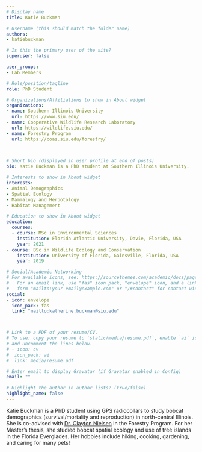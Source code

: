 ```yaml
---
# Display name
title: Katie Buckman

# Username (this should match the folder name)
authors:
- katiebuckman

# Is this the primary user of the site?
superuser: false

user_groups: 
- Lab Members

# Role/position/tagline
role: PhD Student

# Organizations/Affiliations to show in About widget
organizations:
- name: Southern Illinois University
  url: https://www.siu.edu/    
- name: Cooperative Wildlife Research Laboratory
  url: https://wildlife.siu.edu/     
- name: Forestry Program
  url: https://coas.siu.edu/forestry/     
  


# Short bio (displayed in user profile at end of posts)
bio: Katie Buckman is a PhD student at Southern Illinois University.

# Interests to show in About widget
interests:
- Animal Demographics
- Spatial Ecology
- Mammalogy and Herpotology
- Habitat Management    

# Education to show in About widget
education:
  courses:
  - course: MSc in Environmental Sciences
    institution: Florida Atlantic University, Davie, Florida, USA
    year: 2021    
- course: BSc in Wildlife Ecology and Conservation
    institution: University of Florida, Gainsville, Florida, USA
    year: 2019    

# Social/Academic Networking
# For available icons, see: https://sourcethemes.com/academic/docs/page-builder/#icons
#   For an email link, use "fas" icon pack, "envelope" icon, and a link in the
#   form "mailto:your-email@example.com" or "/#contact" for contact widget.
social:
- icon: envelope
  icon_pack: fas
  link: "mailto:katherine.buckman@siu.edu"



# Link to a PDF of your resume/CV.
# To use: copy your resume to `static/media/resume.pdf`, enable `ai` icons in `params.toml`, 
# and uncomment the lines below.
# - icon: cv
#  icon_pack: ai
#  link: media/resume.pdf

# Enter email to display Gravatar (if Gravatar enabled in Config)
email: ""

# Highlight the author in author lists? (true/false)
highlight_name: false
---
```


Katie Buckman is a PhD student using GPS radiocollars to study bobcat demographics (survival/mortality and reproduction) in north-central Illinois. She is co-advised with [Dr. Clayton Nielsen](https://academics.siu.edu/agriculture/forestry/faculty/nielsen-clay.php) in the Forestry Program. For her Master’s thesis, she studied bobcat spatial ecology and use of tree islands in the Florida Everglades. Her hobbies include hiking, cooking, gardening, and caring for many pets!



